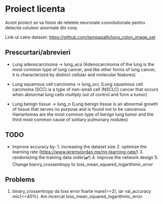 # Proiect licenta
Acest proiect se va folosi de retelele neuronale convolutionale pentru detectia celuleor anormale din corp.

Link-ul catre dataset: https://github.com/tampapath/lung_colon_image_set

## Prescurtari/abrevieri
    
* Lung adenocarcinoma -> lung_aca (Adenocarcinoma of the lung is the most common type of lung cancer, and like other forms of lung cancer, it is characterized by distinct cellular and molecular features)

* Lung squamous cell carcinoma -> lung_scc (Lung squamous cell carcinoma (SCC) is a type of non-small cell (NSCLC) cancer that occurs when abnormal lung cells multiply out of control and form a tumor)

* Lung benign tissue -> lung_n (Lung benign tissue is an abnormal growth of tissue that serves no purpose and is found not to be cancerous. Hamartomas are the most common type of benign lung tumor and the third most common cause of solitary pulmonary nodules)

## TODO
* Improve accuracy by: 
      1. increasing the dataset size
      2. optimize the learning rate (https://www.jeremyjordan.me/nn-learning-rate/)
      3. randomizing the training data order(✔️)
      4. improve the network design
      5. Change bianry_crossentropy to loss_mean_squared_logarithmic_error

## Problems
1. binary_crossentropy da loss error foarte mare(>=2), iar val_accuracy mic(<=40%). Am incercat loss_mean_squared_logarithmic_error. 
